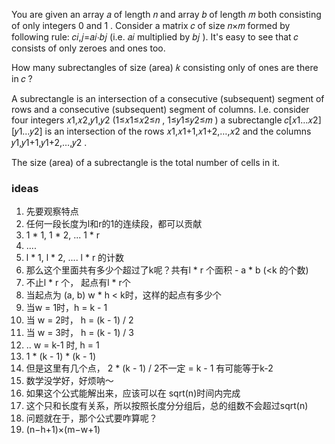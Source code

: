 You are given an array 𝑎
 of length 𝑛
 and array 𝑏
 of length 𝑚
 both consisting of only integers 0
 and 1
. Consider a matrix 𝑐
 of size 𝑛×𝑚
 formed by following rule: 𝑐𝑖,𝑗=𝑎𝑖⋅𝑏𝑗
 (i.e. 𝑎𝑖
 multiplied by 𝑏𝑗
). It's easy to see that 𝑐
 consists of only zeroes and ones too.

How many subrectangles of size (area) 𝑘
 consisting only of ones are there in 𝑐
?

A subrectangle is an intersection of a consecutive (subsequent) segment of rows and a consecutive (subsequent) segment of columns. I.e. consider four integers 𝑥1,𝑥2,𝑦1,𝑦2
 (1≤𝑥1≤𝑥2≤𝑛
, 1≤𝑦1≤𝑦2≤𝑚
) a subrectangle 𝑐[𝑥1…𝑥2][𝑦1…𝑦2]
 is an intersection of the rows 𝑥1,𝑥1+1,𝑥1+2,…,𝑥2
 and the columns 𝑦1,𝑦1+1,𝑦1+2,…,𝑦2
.

The size (area) of a subrectangle is the total number of cells in it.

### ideas
1. 先要观察特点
2. 任何一段长度为l和r的1的连续段，都可以贡献
3. 1 * 1, 1 * 2, ... 1 * r
4. ....
5. l * 1, l * 2, .... l * r 的计数
6. 那么这个里面共有多少个超过了k呢？共有l * r 个面积 - a * b (<k 的个数)
7. 不止l * r 个， 起点有l * r个
8. 当起点为 (a, b) w * h < k时，这样的起点有多少个
9. 当w = 1时，h = k - 1
10. 当 w = 2时， h = (k - 1) / 2
11. 当 w = 3时， h = (k - 1) / 3
12. .. w = k-1 时, h = 1
13. 1 * (k - 1) * (k - 1) 
14. 但是这里有几个点， 2 * (k - 1) / 2不一定 = k - 1 有可能等于k-2
15. 数学没学好，好烦呐～
16. 如果这个公式能解出来，应该可以在 sqrt(n)时间内完成
17. 这个只和长度有关系，所以按照长度分分组后，总的组数不会超过sqrt(n)
18. 问题就在于，那个公式要咋算呢？
19. (n−h+1)×(m−w+1)